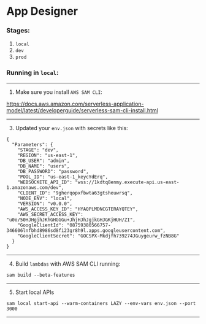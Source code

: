 App Designer
==============



### Stages:

1. `local`
2. `dev`
3. `prod`


### Running in `local`:




---



1. Make sure you install `AWS SAM CLI`:

https://docs.aws.amazon.com/serverless-application-model/latest/developerguide/serverless-sam-cli-install.html



---



3. Updated your `env.json` with secrets like this:

```
{
  "Parameters": {
    "STAGE": "dev",
    "REGION": "us-east-1",
    "DB_USER": "admin",
    "DB_NAME": "users",
    "DB_PASSWORD": "password",
    "POOL_ID": "us-east-1_keycYdErq",
    "WEBSOCKETE_API_ID": "wss://1kdtq8enmy.execute-api.us-east-1.amazonaws.com/dev",
    "CLIENT_ID": "9gherqopxfbwta63gtsheuwrsq",
    "NODE_ENV": "local",
    "VERSION": "v0.0.0",
    "AWS_ACCESS_KEY_ID": "HYAQPLMDNCGTERAYQTEY",
    "AWS_SECRET_ACCESS_KEY": "u0o/50HJHgjhJKhGHGGGu+JhjHJhJgjkGHJGKjHUH/ZI",
    "GoogleClientId": "08759380566757-346606lnfbhd8986sd8fi23gr8h9l.apps.googleusercontent.com",
    "GoogleClientSecret": "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"
  }
}

```



---



4. Build `lambdas` with AWS SAM CLI running:

```
sam build --beta-features
```



---



5. Start local APIs

```
sam local start-api --warm-containers LAZY --env-vars env.json --port 3000
```


---